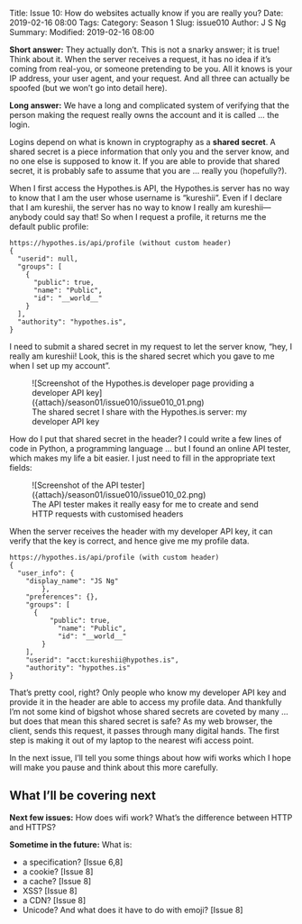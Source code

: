 Title: Issue 10: How do websites actually know if you are really you?
Date: 2019-02-16 08:00
Tags: 
Category: Season 1
Slug: issue010
Author: J S Ng
Summary: 
Modified: 2019-02-16 08:00

**Short answer:** They actually don’t. This is not a snarky answer; it is true! Think about it. When the server receives a request, it has no idea if it’s coming from real-you, or someone pretending to be you. All it knows is your IP address, your user agent, and your request. And all three can actually be spoofed (but we won’t go into detail here).

**Long answer:** We have a long and complicated system of verifying that the person making the request really owns the account and it is called … the login.

Logins depend on what is known in cryptography as a **shared secret**. A shared secret is a piece information that only you and the server know, and no one else is supposed to know it. If you are able to provide that shared secret, it is probably safe to assume that you are … really you (hopefully?).

When I first access the Hypothes.is API, the Hypothes.is server has no way to know that I am the user whose username is “kureshii”. Even if I declare that I am kureshii, the server has no way to know I really am kureshii—anybody could say that! So when I request a profile, it returns me the default public profile:

```
https://hypothes.is/api/profile (without custom header)
{
  "userid": null,
  "groups": [
    {
      "public": true,
      "name": "Public",
      "id": "__world__"
    }
  ],
  "authority": "hypothes.is",
}
```

I need to submit a shared secret in my request to let the server know, “hey, I really am kureshii! Look, this is the shared secret which you gave to me when I set up my account”.


<figure>
    ![Screenshot of the Hypothes.is developer page providing a developer API key]({attach}/season01/issue010/issue010_01.png)
    <figcaption>The shared secret I share with the Hypothes.is server: my developer API key</figcaption>    
</figure>


How do I put that shared secret in the header? I could write a few lines of code in Python, a programming language … but I found an online API tester, which makes my life a bit easier. I just need to fill in the appropriate text fields:


<figure>
    ![Screenshot of the API tester]({attach}/season01/issue010/issue010_02.png)
    <figcaption>The API tester makes it really easy for me to create and send HTTP requests with customised headers</figcaption>    
</figure>


When the server receives the header with my developer API key, it can verify that the key is correct, and hence give me my profile data.

```
https://hypothes.is/api/profile (with custom header)
{
  "user_info": {
    "display_name": "JS Ng"
		},
	"preferences": {},
	"groups": [
	  {
		  "public": true,
			"name": "Public",
			"id": "__world__"
		}
	],
	"userid": "acct:kureshii@hypothes.is",
	"authority": "hypothes.is"
}
```

That’s pretty cool, right? Only people who know my developer API key and provide it in the header are able to access my profile data. And thankfully I’m not some kind of bigshot whose shared secrets are coveted by many … but does that mean this shared secret is safe? As my web browser, the client, sends this request, it passes through many digital hands. The first step is making it out of my laptop to the nearest wifi access point.

In the next issue, I’ll tell you some things about how wifi works which I hope will make you pause and think about this more carefully.

## What I’ll be covering next

**Next few issues:** How does wifi work? What’s the difference between HTTP and HTTPS?

**Sometime in the future:** What is:

- a specification? [Issue 6,8]
- a cookie? [Issue 8]
- a cache? [Issue 8]
- XSS? [Issue 8]
- a CDN? [Issue 8]
- Unicode? And what does it have to do with emoji? [Issue 8]
